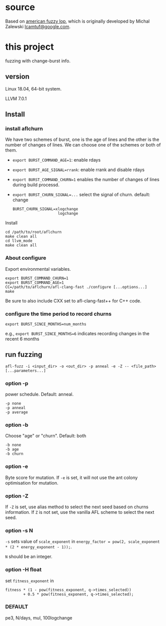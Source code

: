 # source
Based on [american fuzzy lop](https://github.com/google/AFL), which is originally developed by Michal Zalewski <lcamtuf@google.com>.

# this project

fuzzing with change-burst info.

## version
Linux 18.04, 64-bit system. 

LLVM 7.0.1


## Install

   
### install aflchurn
We have two schemes of burst, one is the age of lines and the other is the number of changes of lines. 
We can choose one of the schemes or both of them.
- `export BURST_COMMAND_AGE=1`: enable rdays
- `export BURST_AGE_SIGNAL=rrank`: enable rrank and disable rdays

- `export BURST_COMMAND_CHURN=1` enables the number of changes of lines during build processd.
- `export BURST_CHURN_SIGNAL=...` select the signal of churn. default: change
    ```
    BURST_CHURN_SIGNAL=xlogchange
                        logchange
    ```



Install

    cd /path/to/root/aflchurn
    make clean all
    cd llvm_mode
    make clean all


### About configure
Export environmental variables.
    
    export BURST_COMMAND_CHURN=1
    export BURST_COMMAND_AGE=1
    CC=/path/to/aflchurn/afl-clang-fast ./configure [...options...]
    make

Be sure to also include CXX set to afl-clang-fast++ for C++ code.

### configure the time period to record churns

    export BURST_SINCE_MONTHS=num_months

e.g., `export BURST_SINCE_MONTHS=6` indicates recording changes in the recent 6 months

## run fuzzing

    afl-fuzz -i <input_dir> -o <out_dir> -p anneal -e -Z -- <file_path> [...parameters...]

### option -p
power schedule. Default: anneal.

    -p none
    -p anneal
    -p average

### option -b
Choose "age" or "churn". Default: both

    -b none
    -b age
    -b churn

### option -e
Byte score for mutation. 
If `-e` is set, it will not use the ant colony optimisation for mutation.

### option -Z
If `-Z` is set, use alias method to select the next seed based on churns information.
If `Z` is not set, use the vanilla AFL scheme to select the next seed.

### option -s N
`-s` sets value of `scale_exponent` in `energy_factor = pow(2, scale_exponent * (2 * energy_exponent - 1));`.

`N` should be an integer.


### option -H float
set `fitness_exponent` in

```
fitness * (1 - pow(fitness_exponent, q->times_selected)) 
        + 0.5 * pow(fitness_exponent, q->times_selected);
```

### DEFAULT
pe3, N/days, mul, 100logchange
